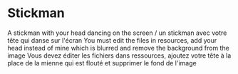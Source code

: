 # Stickman
A stickman with your head dancing on the screen / un stickman avec votre tête qui danse sur l'écran
You must edit the files in resources, add your head instead of mine which is blurred and remove the background from the image
Vous devez éditer les fichiers dans ressources, ajoutez votre tête  à la place de la mienne qui est flouté et supprimer le fond de l'image
